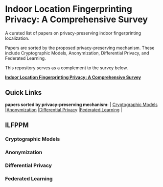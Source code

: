 # Indoor Location Fingerprinting Privacy: A Comprehensive Survey

A curated list of papers on privacy-preserving indoor fingerprinting localization.

Papers are sorted by the proposed privacy-preserving mechanism. 
These include Cryptographic Models, Anonymization, Differential Privacy, and Federated Learning.

This repository serves as a complement to the survey below.

[**Indoor Location Fingerprinting Privacy: A Comprehensive Survey**](https://arxiv.org/pdf/2404.07345) 

## Quick Links
**papers sorted by privacy-preserving mechanism:** | [Cryptographic Models](#Cryptographic-Models) |[Anonymization](#Anonymization) |[Differential Privacy](#Differential-Privacy) |[Federated Learning](#Federated-Learning) | 

## ILFPPM

### Cryptographic Models

### Anonymization

### Differential Privacy

### Federated Learning
